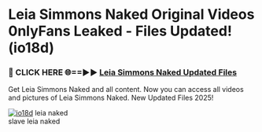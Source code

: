 # Leia Simmons Naked Original Videos 0nlyFans Leaked - Files Updated! (io18d)

<h3>🔴 CLICK HERE 🌐==►► <a href="https://tinyurl.com/up5wt9bj" rel="nofollow">Leia Simmons Naked Updated Files</a></h3>

Get Leia Simmons Naked and all content. Now you can access all videos and pictures of Leia Simmons Naked. New Updated Files 2025!

[![io18d](https://i.imgur.com/ABiUzMV.gif)](https://tinyurl.com/up5wt9bj)
leia naked<br>
slave leia naked
